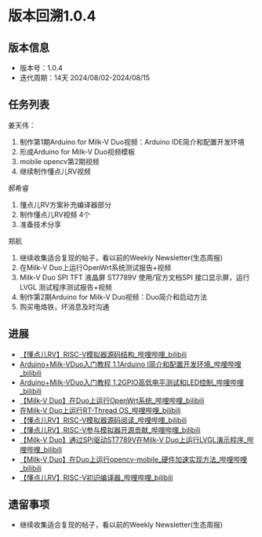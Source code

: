 # 版本回溯1.0.4

## 版本信息

- 版本号：1.0.4
- 迭代周期：14天 2024/08/02-2024/08/15

## 任务列表

姜天伟：
1. 制作第1期Arduino for Milk-V Duo视频：Arduino IDE简介和配置开发环境
2. 形成Arduino for Milk-V Duo视频模板
3. mobile opencv第2期视频
4. 继续制作懂点儿RV视频

郝希睿
1. 懂点儿RV方案补充编译器部分
2. 制作懂点儿RV视频 4个
3. 准备技术分享

郑航
1. 继续收集适合复现的帖子，看以前的Weekly Newsletter(生态周报)
2. 在Milk-V Duo上运行OpenWrt系统测试报告+视频
3. Milk-V Duo SPI TFT 液晶屏 ST7789V 使用/官方文档SPI 接口显示屏，运行 LVGL 测试程序测试报告+视频
4. 制作第2期Arduino for Milk-V Duo视频：Duo简介和启动方法
5. 购买电烙铁，坏消息及时沟通

## 进展

- [【懂点儿RV】RISC-V模拟器源码结构_哔哩哔哩_bilibili](https://www.bilibili.com/video/BV1bWYjeMEmV/?spm_id_from=333.999.0.0&vd_source=417238cd96b1b549d14bcb35a9da3cf0)
- [Arduino+Milk-VDuo入门教程 1.1Arduino I简介和配置开发环境_哔哩哔哩_bilibili](https://www.bilibili.com/video/BV1NSYLehE1h/?spm_id_from=333.999.0.0&vd_source=417238cd96b1b549d14bcb35a9da3cf0)
- [Arduino+Milk-VDuo入门教程 1.2GPIO高低电平测试和LED控制_哔哩哔哩_bilibili](https://www.bilibili.com/video/BV1DVYde7EAZ/?spm_id_from=333.999.0.0&vd_source=417238cd96b1b549d14bcb35a9da3cf0)
- [【Milk-V Duo】在Duo上运行OpenWrt系统_哔哩哔哩_bilibili](https://www.bilibili.com/video/BV1z9YRecEVk/?spm_id_from=333.999.0.0&vd_source=417238cd96b1b549d14bcb35a9da3cf0)
- [在Milk-V Duo上运行RT-Thread OS_哔哩哔哩_bilibili](https://www.bilibili.com/video/BV15qiPeDEcf/?vd_source=8a52ecadc475c2b9b4199b8c93eaaf6f)
- [【懂点儿RV】RISC-V模拟器源码阅读_哔哩哔哩_bilibili](https://www.bilibili.com/video/BV1qPYqerERq/?spm_id_from=333.999.0.0&vd_source=417238cd96b1b549d14bcb35a9da3cf0)
- [【懂点儿RV】RISC-V参与模拟器开源贡献_哔哩哔哩_bilibili](https://www.bilibili.com/video/BV1dnebeDEKp/?spm_id_from=333.999.0.0&vd_source=417238cd96b1b549d14bcb35a9da3cf0)
- [【Milk-V Duo】通过SPi驱动ST7789V在Milk-V Duo上运行LVGL演示程序_哔哩哔哩_bilibili](https://www.bilibili.com/video/BV1gLeueWEWr/?spm_id_from=333.999.0.0&vd_source=417238cd96b1b549d14bcb35a9da3cf0)
- [【Milk-V Duo】在Duo上运行opencv-mobile_硬件加速实现方法_哔哩哔哩_bilibili](https://www.bilibili.com/video/BV1MJeueDEBT/?spm_id_from=333.999.0.0&vd_source=417238cd96b1b549d14bcb35a9da3cf0)
- [【懂点儿RV】RISC-V初识编译器_哔哩哔哩_bilibili](https://www.bilibili.com/video/BV1PbeueyEmp/?spm_id_from=333.999.0.0&vd_source=417238cd96b1b549d14bcb35a9da3cf0)

## 遗留事项

- 继续收集适合复现的帖子，看以前的Weekly Newsletter(生态周报)